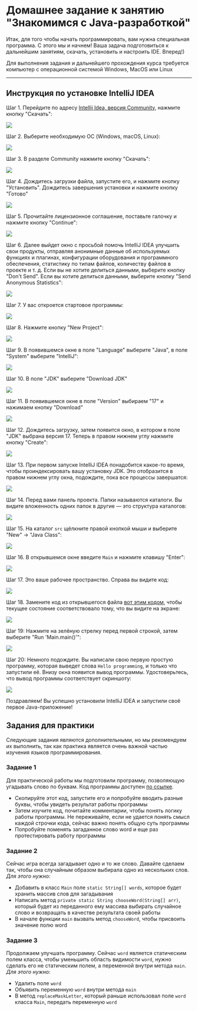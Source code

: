 # Домашнее задание к занятию "Знакомимся с Java-разработкой"

Итак, для того чтобы начать программировать, вам нужна специальная программа. С этого мы и начнем! Ваша задача подготовиться к дальнейшим занятиям, скачать, установить и настроить IDE. Вперед!)

Для выполнения задания и дальнейшего прохождения курса требуется компьютер с операционной системой Windows, MacOS или Linux

------

## Инструкция по установке IntelliJ IDEA

Шаг 1. Перейдите по адресу [Intellij Idea, версия Community](https://www.jetbrains.com/ru-ru/idea/), нажмите кнопку "Скачать":

![](pic/01.png)

Шаг 2. Выберите необходимую ОС (Windows, macOS, Linux):

![](pic/02.png)

Шаг 3. В разделе Community нажмите кнопку "Скачать":

![](pic/03.png)

Шаг 4. Дождитесь загрузки файла, запустите его, и нажмите кнопку "Установить". Дождитесь завершения установки и нажмите кнопку "Готово"

![](pic/04.png)

Шаг 5. Прочитайте лицензионное соглашение, поставьте галочку и нажмите кнопку "Continue":

![](pic/05.png)

Шаг 6. Далее выйдет окно с просьбой помочь IntelliJ IDEA улучшить свои продукты, отправляя анонимные данные об используемых функциях и плагинах, конфигурации оборудования и программного обеспечения, статистику по типам файлов, количеству файлов в проекте и т. д. Если вы не хотите делиться данными, выберите кнопку "Don't Send". Если вы хотите делиться данными, выберите кнопку "Send Anonymous Statistics":

![](pic/06.png)

Шаг 7. У вас откроется стартовое программы:

![](pic/07.png)

Шаг 8. Нажмите кнопку "New Project":

![](pic/08.png)

Шаг 9. В появившемся окне в поле "Language" выберите "Java", в поле "System" выберите "IntelliJ":

![](pic/09.png)

Шаг 10. В поле "JDK" выберите "Download JDK" 

![](pic/10.png)

Шаг 11. В появившемся окне в поле "Version" выбираем "17" и нажимаем кнопку "Download"

![](pic/11.png)

Шаг 12. Дождитесь загрузку, затем появится окно, в котором в поле "JDK" выбрана версия 17. Теперь в правом нижнем углу нажмите кнопку "Create": 

![](pic/12.png)

Шаг 13. При первом запуске IntelliJ IDEA понадобится какое-то время, чтобы проиндексировать вашу установку JDK. Это отобразится в правом нижнем углу окна, подождите, пока все процессы завершатся:

![](pic/13.png)

Шаг 14. Перед вами панель проекта. Папки называются каталоги. Вы видите вложенность одних папок в другие — это структура каталогов:

![](pic/14.png)

Шаг 15. На каталог `src` щёлкните правой кнопкой мыши и выберите "New" -> "Java Class":

![](pic/15.png)

Шаг 16. В открывшемся окне введите `Main` и нажмите клавишу "Enter":

![](pic/16.png)

Шаг 17. Это ваше рабочее пространство. Справа вы видите код:

![](pic/17.png)

Шаг 18. Замените код из открывшегося файла [вот этим кодом](Example.java), чтобы текущее состояние соответствовало тому, что вы видите на экране:

![](pic/18.png)

Шаг 19: Нажмите на зелёную стрелку перед первой строкой, затем выберите "Run 'Main.main()'":

![](pic/19.png)

Шаг 20: Немного подождите. Вы написали свою первую простую программу, которая выведет слова `Hello programming`, и только что запустили её. Внизу окна появится вывод программы. Удостоверьтесь, что вывод программы соответствует скриншоту:

![](pic/20.png)

Поздравляем! Вы успешно установили IntelliJ IDEA и запустили своё первое Java-приложение!

## Задания для практики
Следующие задания являются дополнительными, но мы рекомендуем их выполнить, так как практика является очень важной частью изучения языков программирования.

### Задание 1
Для практической работы мы подготовили программу, позволяющую угадывать слово по буквам. Код программы доступен [по ссылке](Main.java).
- Скопируйте этот код, запустите его и попробуйте вводить разные буквы, чтобы увидеть результат работы программы
- Затем изучите код, почитайте комментарии, чтобы понять логику работы программы. Не переживайте, если не удается понять смысл каждой строчки кода, сейчас важно понять общую суть программы
- Попробуйте поменять загаданное слово word и еще раз протестировать работу программы

### Задание 2
Сейчас игра всегда загадывает одно и то же слово. Давайте сделаем так, чтобы она случайным образом выбирала одно из нескольких слов.
*Для этого нужно:*
- Добавить в класс `Main` поле `static String[] words`, которое будет хранить массив слов для загадывания
- Написать метод `private static String chooseWord(String[] arr)`, который будет из переданного ему массива выбирать случайное слово и возвращать в качестве результата своей работы
- В начале функции `main` вызвать метод `chooseWord`, чтобы присвоить значение полю word

### Задание 3
Продолжаем улучшать программу. Сейчас `word` является статическим полем класса, чтобы уменьшить область видимости `word`, нужно сделать его не статическим полем, а переменной внутри метода `main`. 
*Для этого нужно:*
- Удалить поле `word`
- Объявить переменную `word` внутри метода `main`
- В метод `replaceMaskLetter`, который раньше использовал поле `word` класса `Main`, передать переменную `word`
